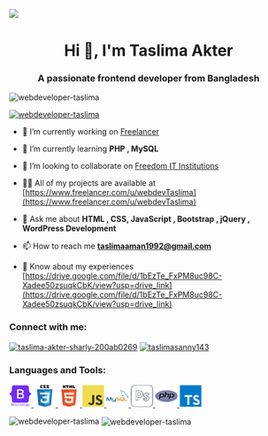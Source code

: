 
<img src="https://media.licdn.com/dms/image/v2/D5616AQEKd_cYpdSCdQ/profile-displaybackgroundimage-shrink_350_1400/B56ZYGcjUqHQAY-/0/1743864871376?e=1749081600&v=beta&t=jPwfSCVTCvCG4wmkIObHlUkFAX8fHbK-sov6zeME41k">

<h1 align="center">Hi 👋, I'm Taslima Akter</h1>
<h3 align="center">A passionate frontend developer from Bangladesh</h3>

<p align="left"> <img src="https://komarev.com/ghpvc/?username=webdeveloper-taslima&label=Profile%20views&color=0e75b6&style=flat" alt="webdeveloper-taslima" /> </p>

<p align="left"> <a href="https://github.com/ryo-ma/github-profile-trophy"><img src="https://github-profile-trophy.vercel.app/?username=webdeveloper-taslima" alt="webdeveloper-taslima" /></a> </p>

- 🔭 I’m currently working on [Freelancer](https://www.freelancer.com/u/webdevTaslima)

- 🌱 I’m currently learning **PHP , MySQL**

- 👯 I’m looking to collaborate on [Freedom IT Institutions](https://freedomitinstitutions.com/)

- 👨‍💻 All of my projects are available at [https://www.freelancer.com/u/webdevTaslima](https://www.freelancer.com/u/webdevTaslima)

- 💬 Ask me about **HTML , CSS, JavaScript , Bootstrap , jQuery , WordPress Development**

- 📫 How to reach me **taslimaaman1992@gmail.com**

- 📄 Know about my experiences [https://drive.google.com/file/d/1bEzTe_FxPM8uc98C-Xadee50zsuqkCbK/view?usp=drive_link](https://drive.google.com/file/d/1bEzTe_FxPM8uc98C-Xadee50zsuqkCbK/view?usp=drive_link)

<h3 align="left">Connect with me:</h3>
<p align="left">
<a href="https://linkedin.com/in/taslima-akter-sharly-200ab0269" target="blank"><img align="center" src="https://raw.githubusercontent.com/rahuldkjain/github-profile-readme-generator/master/src/images/icons/Social/linked-in-alt.svg" alt="taslima-akter-sharly-200ab0269" height="30" width="40" /></a>
<a href="https://fb.com/taslimasanny143" target="blank"><img align="center" src="https://raw.githubusercontent.com/rahuldkjain/github-profile-readme-generator/master/src/images/icons/Social/facebook.svg" alt="taslimasanny143" height="30" width="40" /></a>
</p>

<h3 align="left">Languages and Tools:</h3>
<p align="left"> <a href="https://getbootstrap.com" target="_blank" rel="noreferrer"> <img src="https://raw.githubusercontent.com/devicons/devicon/master/icons/bootstrap/bootstrap-plain-wordmark.svg" alt="bootstrap" width="40" height="40"/> </a> <a href="https://www.w3schools.com/css/" target="_blank" rel="noreferrer"> <img src="https://raw.githubusercontent.com/devicons/devicon/master/icons/css3/css3-original-wordmark.svg" alt="css3" width="40" height="40"/> </a> <a href="https://www.w3.org/html/" target="_blank" rel="noreferrer"> <img src="https://raw.githubusercontent.com/devicons/devicon/master/icons/html5/html5-original-wordmark.svg" alt="html5" width="40" height="40"/> </a> <a href="https://developer.mozilla.org/en-US/docs/Web/JavaScript" target="_blank" rel="noreferrer"> <img src="https://raw.githubusercontent.com/devicons/devicon/master/icons/javascript/javascript-original.svg" alt="javascript" width="40" height="40"/> </a> <a href="https://www.mysql.com/" target="_blank" rel="noreferrer"> <img src="https://raw.githubusercontent.com/devicons/devicon/master/icons/mysql/mysql-original-wordmark.svg" alt="mysql" width="40" height="40"/> </a> <a href="https://www.photoshop.com/en" target="_blank" rel="noreferrer"> <img src="https://raw.githubusercontent.com/devicons/devicon/master/icons/photoshop/photoshop-line.svg" alt="photoshop" width="40" height="40"/> </a> <a href="https://www.php.net" target="_blank" rel="noreferrer"> <img src="https://raw.githubusercontent.com/devicons/devicon/master/icons/php/php-original.svg" alt="php" width="40" height="40"/> </a> <a href="https://www.typescriptlang.org/" target="_blank" rel="noreferrer"> <img src="https://raw.githubusercontent.com/devicons/devicon/master/icons/typescript/typescript-original.svg" alt="typescript" width="40" height="40"/> </a> </p>

<p><img align="left" src="https://github-readme-stats.vercel.app/api/top-langs?username=webdeveloper-taslima&show_icons=true&locale=en&layout=compact" alt="webdeveloper-taslima" /></p>

<p>&nbsp;<img align="center" src="https://github-readme-stats.vercel.app/api?username=webdeveloper-taslima&show_icons=true&locale=en" alt="webdeveloper-taslima" /></p>
